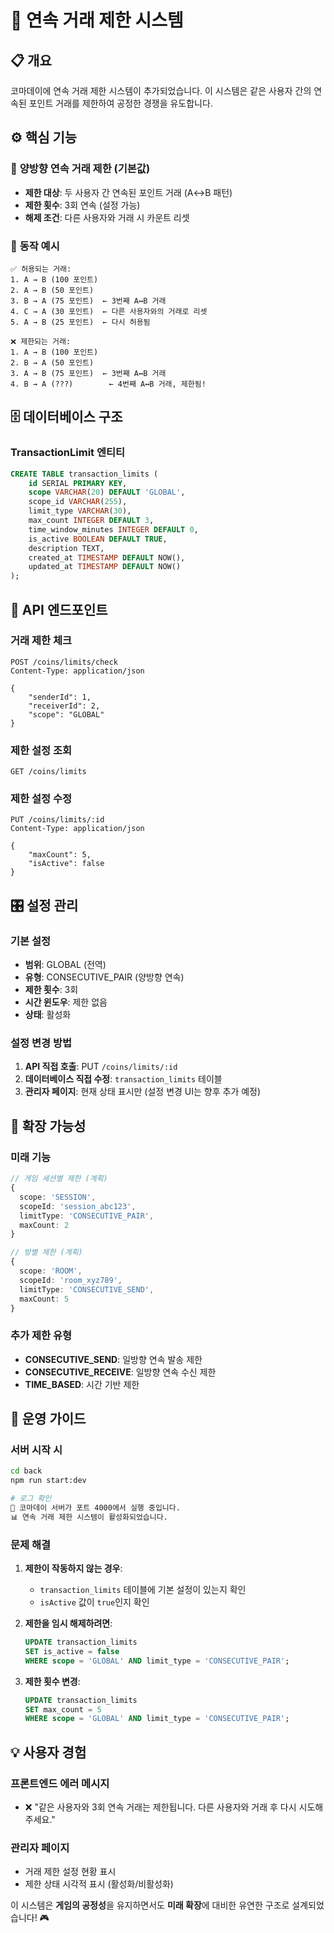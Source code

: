 # 🚫 연속 거래 제한 시스템

## 📋 **개요**
코마데이에 연속 거래 제한 시스템이 추가되었습니다. 이 시스템은 같은 사용자 간의 연속된 포인트 거래를 제한하여 공정한 경쟁을 유도합니다.

## ⚙️ **핵심 기능**

### 🔄 **양방향 연속 거래 제한 (기본값)**
- **제한 대상**: 두 사용자 간 연속된 포인트 거래 (A↔B 패턴)
- **제한 횟수**: 3회 연속 (설정 가능)
- **해제 조건**: 다른 사용자와 거래 시 카운트 리셋

### 📝 **동작 예시**
```
✅ 허용되는 거래:
1. A → B (100 포인트)
2. A → B (50 포인트)  
3. B → A (75 포인트)  ← 3번째 A↔B 거래
4. C → A (30 포인트)  ← 다른 사용자와의 거래로 리셋
5. A → B (25 포인트)  ← 다시 허용됨

❌ 제한되는 거래:
1. A → B (100 포인트)
2. B → A (50 포인트)  
3. A → B (75 포인트)  ← 3번째 A↔B 거래
4. B → A (???)        ← 4번째 A↔B 거래, 제한됨!
```

## 🗄️ **데이터베이스 구조**

### TransactionLimit 엔티티
```sql
CREATE TABLE transaction_limits (
    id SERIAL PRIMARY KEY,
    scope VARCHAR(20) DEFAULT 'GLOBAL',
    scope_id VARCHAR(255),
    limit_type VARCHAR(30),
    max_count INTEGER DEFAULT 3,
    time_window_minutes INTEGER DEFAULT 0,
    is_active BOOLEAN DEFAULT TRUE,
    description TEXT,
    created_at TIMESTAMP DEFAULT NOW(),
    updated_at TIMESTAMP DEFAULT NOW()
);
```

## 🔌 **API 엔드포인트**

### 거래 제한 체크
```http
POST /coins/limits/check
Content-Type: application/json

{
    "senderId": 1,
    "receiverId": 2,
    "scope": "GLOBAL"
}
```

### 제한 설정 조회
```http
GET /coins/limits
```

### 제한 설정 수정
```http
PUT /coins/limits/:id
Content-Type: application/json

{
    "maxCount": 5,
    "isActive": false
}
```

## 🎛️ **설정 관리**

### 기본 설정
- **범위**: GLOBAL (전역)
- **유형**: CONSECUTIVE_PAIR (양방향 연속)
- **제한 횟수**: 3회
- **시간 윈도우**: 제한 없음
- **상태**: 활성화

### 설정 변경 방법
1. **API 직접 호출**: PUT `/coins/limits/:id`
2. **데이터베이스 직접 수정**: `transaction_limits` 테이블
3. **관리자 페이지**: 현재 상태 표시만 (설정 변경 UI는 향후 추가 예정)

## 🚀 **확장 가능성**

### 미래 기능
```typescript
// 게임 세션별 제한 (계획)
{
  scope: 'SESSION',
  scopeId: 'session_abc123',
  limitType: 'CONSECUTIVE_PAIR',
  maxCount: 2
}

// 방별 제한 (계획)
{
  scope: 'ROOM',
  scopeId: 'room_xyz789',
  limitType: 'CONSECUTIVE_SEND',
  maxCount: 5
}
```

### 추가 제한 유형
- **CONSECUTIVE_SEND**: 일방향 연속 발송 제한
- **CONSECUTIVE_RECEIVE**: 일방향 연속 수신 제한
- **TIME_BASED**: 시간 기반 제한

## 🔧 **운영 가이드**

### 서버 시작 시
```bash
cd back
npm run start:dev

# 로그 확인
🚀 코마데이 서버가 포트 4000에서 실행 중입니다.
📊 연속 거래 제한 시스템이 활성화되었습니다.
```

### 문제 해결
1. **제한이 작동하지 않는 경우**:
   - `transaction_limits` 테이블에 기본 설정이 있는지 확인
   - `isActive` 값이 `true`인지 확인

2. **제한을 임시 해제하려면**:
   ```sql
   UPDATE transaction_limits 
   SET is_active = false 
   WHERE scope = 'GLOBAL' AND limit_type = 'CONSECUTIVE_PAIR';
   ```

3. **제한 횟수 변경**:
   ```sql
   UPDATE transaction_limits 
   SET max_count = 5 
   WHERE scope = 'GLOBAL' AND limit_type = 'CONSECUTIVE_PAIR';
   ```

## 💡 **사용자 경험**

### 프론트엔드 에러 메시지
- ❌ "같은 사용자와 3회 연속 거래는 제한됩니다. 다른 사용자와 거래 후 다시 시도해주세요."

### 관리자 페이지
- 거래 제한 설정 현황 표시
- 제한 상태 시각적 표시 (활성화/비활성화)

이 시스템은 **게임의 공정성**을 유지하면서도 **미래 확장**에 대비한 유연한 구조로 설계되었습니다! 🎮

